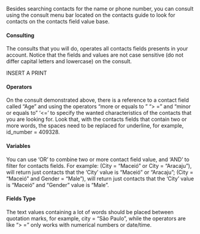 Besides searching contacts for the name or phone number, you can consult using the consult menu bar located on the contacts guide to look for contacts on the contacts field value base.

#### Consulting ####
The consults that you will do, operates all contacts fields presents in your account. Notice that the fields and values are not case sensitive (do not differ capital letters and lowercase) on the consult.

INSERT A PRINT

#### Operators ####
On the consult demonstrated above, there is a reference to a contact field called “Age” and using the operators “more or equals to ” “> =” and “minor or equals to” ‘<=’ to specify the wanted characteristics of the contacts that you are looking for. Look that, with the contacts fields that contain two or more words, the spaces need to be replaced for underline, for example, id_number = 409328.

#### Variables ####
You can use ‘OR’ to combine two or more contact field value, and ‘AND’ to filter for contacts fields. For example:
(City = “Maceió” or City = “Aracaju”), will return just contacts that the  ‘City’ value is “Maceió” or “Aracaju”;
(City = “Maceió” and Gender = “Male”), will return just contacts that the  ‘City’  value is “Maceió” and “Gender” value is “Male”.

#### Fields Type #### 
The text values containing a lot of words should be placed between quotation marks, for example, city = “São Paulo”, while the operators are like “> =” only works with numerical numbers or date/time.
